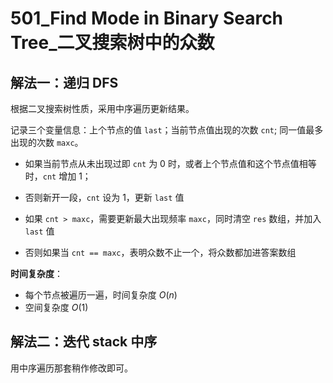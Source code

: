 # 501_Find Mode in Binary Search Tree_二叉搜索树中的众数

## 解法一：递归 DFS

根据二叉搜索树性质，采用中序遍历更新结果。

记录三个变量信息：上个节点的值 `last`；当前节点值出现的次数 `cnt`; 同一值最多出现的次数 `maxc`。

- 如果当前节点从未出现过即 `cnt` 为 $0$ 时，或者上个节点值和这个节点值相等时，`cnt` 增加 $1$；
- 否则新开一段，`cnt` 设为 $1$，更新 `last` 值

- 如果 `cnt > maxc`，需要更新最大出现频率 `maxc`，同时清空 `res` 数组，并加入 `last` 值
- 否则如果当 `cnt == maxc`，表明众数不止一个，将众数都加进答案数组

**时间复杂度**：
- 每个节点被遍历一遍，时间复杂度 $O(n)$
- 空间复杂度 $O(1)$


## 解法二：迭代 stack 中序

用中序遍历那套稍作修改即可。

